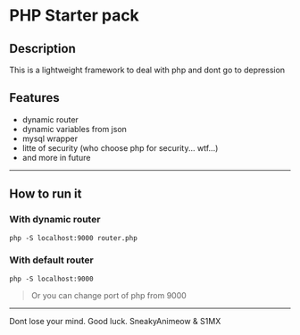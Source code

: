 # PHP Starter pack

## Description

This is a lightweight framework to deal with php and dont go to depression

## Features

- dynamic router
- dynamic variables from json
- mysql wrapper
- litte of security (who choose php for security... wtf...)
- and more in future

---

## How to run it

### With dynamic router

`php -S localhost:9000 router.php`

### With default router

`php -S localhost:9000`

> Or you can change port of php from 9000

---

Dont lose your mind.
Good luck.
SneakyAnimeow & S1MX

